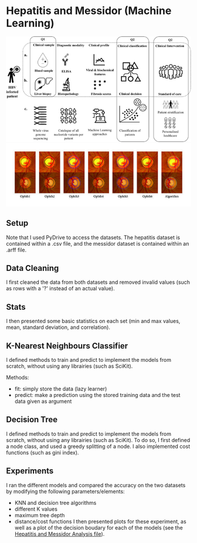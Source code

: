 # Hepatitis and Messidor (Machine Learning)

<p align="center">
  <img src="Hepatitis.png">
  <img src="Messidor.png">
</p>

## Setup
Note that I used PyDrive to access the datasets. The hepatitis dataset is contained within a .csv file, and the messidor dataset is contained within an .arff file.

## Data Cleaning
I first cleaned the data from both datasets and removed invalid values (such as rows with a '?' instead of an actual value).

## Stats
I then presented some basic statistics on each set (min and max values, mean, standard deviation, and correlation).

## K-Nearest Neighbours Classifier
I defined methods to train and predict to implement the models from scratch, without using any librairies (such as SciKit).

Methods:
* fit: simply store the data (lazy learner)
* predict: make a prediction using the stored training data and the test data given as argument

## Decision Tree
I defined methods to train and predict to implement the models from scratch, without using any librairies (such as SciKit). To do so, I first defined a node class, and used a greedy splitting of a node. I also implemented cost functions (such as gini index).

## Experiments
I ran the different models and compared the accuracy on the two datasets by modifying the following parameters/elements:
* KNN and decision tree algorithms
* different K values
* maximum tree depth
* distance/cost functions
I then presented plots for these experiment, as well as a plot of the decision boudary for each of the models (see the [Hepatitis and Messidor Analysis file](https://github.com/z1chh/Hepatitis-and-Messidor-Machine-Learning/blob/main/Hepatitis%20and%20Messidor%20Analysis.ipynb)).
